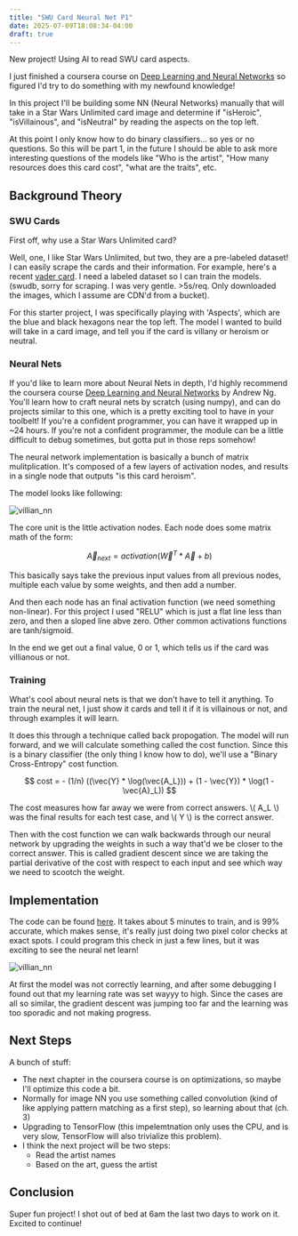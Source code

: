 ```yaml
---
title: "SWU Card Neural Net P1"
date: 2025-07-09T18:08:34-04:00
draft: true
---
```


New project! Using AI to read SWU card aspects. 

I just finished a coursera course on [Deep Learning and Neural Networks](https://www.coursera.org/learn/neural-networks-deep-learning#modules) so figured I'd try to do something with my newfound knowledge!

In this project I'll be building some NN (Neural Networks) manually that will take in a Star Wars Unlimited card image and determine if "isHeroic", "isVillainous", and "isNeutral" by reading the aspects on the top left.

At this point I only know how to do binary classifiers... so yes or no questions. So this will be part 1, in the future I should be able to ask more interesting questions of the models like "Who is the artist", "How many resources does this card cost", "what are the traits", etc.

## Background Theory

### SWU Cards

First off, why use a Star Wars Unlimited card?

Well, one, I like Star Wars Unlimited, but two, they are a pre-labeled dataset! I can easily scrape the cards and their information. For example, here's a recent [vader card](https://swudb.com/card/LOF/037). I need a labeled dataset so I can train the models. (swudb, sorry for scraping. I was very gentle. >5s/req. Only downloaded the images, which I assume are CDN'd from a bucket).

For this starter project, I was specifically playing with 'Aspects', which are the blue and black hexagons near the top left. The model I wanted to build will take in a card image, and tell you if the card is villany or heroism or neutral. 

### Neural Nets

If you'd like to learn more about Neural Nets in depth, I'd highly recommend the coursera course [Deep Learning and Neural Networks](https://www.coursera.org/learn/neural-networks-deep-learning#modules) by Andrew Ng. You'll learn how to craft neural nets by scratch (using numpy), and can do projects similar to this one, which is a pretty exciting tool to have in your toolbelt! If you're a confident programmer, you can have it wrapped up in ~24 hours. If you're not a confident programmer, the module can be a little difficult to debug sometimes, but gotta put in those reps somehow!

The neural network implementation is basically a bunch of matrix mulitplication. It's composed of a few layers of activation nodes, and results in a single node that outputs "is this card heroism".

The model looks like following:

![villian_nn](/swu-nn/isVillianNN.png)

The core unit is the little activation nodes. Each node does some matrix math of the form:

$$ \vec{A}_{next} = activation(\vec{W}^T * \vec{A} + b) $$

This basically says take the previous input values from all previous nodes, multiple each value by some weights, and then add a number.

And then each node has an final activation function (we need something non-linear). For this project I used "RELU" which is just a flat line less than zero, and then a sloped line abve zero. Other common activations functions are tanh/sigmoid.

In the end we get out a final value, 0 or 1, which tells us if the card was villianous or not.

### Training

What's cool about neural nets is that we don't have to tell it anything. To train the neural net, I just show it cards and tell it if it is villainous or not, and through examples it will learn.

It does this through a technique called back propogation. The model will run forward, and we will calculate something called the cost function. Since this is a binary classifier (the only thing I know how to do), we'll use a "Binary Cross-Entropy" cost function.

$$ cost = - (1/n) ((\vec{Y} * \log(\vec{A_L})) + (1 - \vec{Y}) * \log(1 - \vec{A}_L)) $$

The cost measures how far away we were from correct answers. \\( A_L \\) was the final results for each test case, and \\( Y \\) is the correct answer.

Then with the cost function we can walk backwards through our neural network by upgrading the weights in such a way that'd we be closer to the correct answer. This is called gradient descent since we are taking the partial derivative of the cost with respect to each input and see which way we need to scootch the weight.

## Implementation

The code can be found [here](https://github.com/c0nrad/swu-card-reader-nn/blob/main/nn.py). It takes about 5 minutes to train, and is 99% accurate, which makes sense, it's really just doing two pixel color checks at exact spots. I could program this check in just a few lines, but it was exciting to see the neural net learn!

![villian_nn](/swu-nn/finalRun.png)

At first the model was not correctly learning, and after some debugging I found out that my learning rate was set wayyy to high. Since the cases are all so similar, the gradient descent was jumping too far and the learning was too sporadic and not making progress.

## Next Steps

A bunch of stuff:
* The next chapter in the coursera course is on optimizations, so maybe I'll optimize this code a bit.
* Normally for image NN you use something called convolution (kind of like applying pattern matching as a first step), so learning about that (ch. 3)
* Upgrading to TensorFlow (this impelemtnation only uses the CPU, and is very slow, TensorFlow will also trivialize this problem).
* I think the next project will be two steps:
    * Read the artist names
    * Based on the art, guess the artist

## Conclusion

Super fun project! I shot out of bed at 6am the last two days to work on it. Excited to continue!
